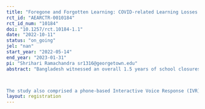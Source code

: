 ```yaml
---
title: "Foregone and Forgotten Learning: COVID-related Learning Losses from National Assessments in Bangladesh and experimental evaluation of a learning takeup program"
rct_id: "AEARCTR-0010184"
rct_id_num: "10184"
doi: "10.1257/rct.10184-1.1"
date: "2022-10-11"
status: "on_going"
jel: "nan"
start_year: "2022-05-14"
end_year: "2023-01-31"
pi: "Shrihari Ramachandra sr1316@georgetown.edu"
abstract: "Bangladesh witnessed an overall 1.5 years of school closures due to the COVID-19 pandemic. Research from several countries provides evidence that school closures have generated steep learning losses. We conducted a large-scale learning assessment in Bangladesh comprising 7,218 grade 9 students to determine the current learning levels of students after 14.5 academic months of school closures. This was based on the National Assessment of Secondary Students (NASS) 2019 framework and covered a nationally representative sample of 300 schools. This study tracks 4997 students who took NASS 2019 and administered psychometrically linked tests in Math and Language (Bangla). The study includes Grade 8 and NASS 2019 grade 6 questions to estimate forgotten and forgone learning. The initial results show that for grade 9 students, 14.5 months of COVID-related school closures led to 26 months of learning loss among secondary students. Around 69 percent of learning losses were students failing to learn new skills (learning forgone), but 31 percent of learning losses were students forgetting skills they had already acquired (learning forgotten). There was also a sharp increase in learning inequality. The poorest students lost 50% more learning than the most affluent students. 

The study also comprised a phone-based Interactive Voice Response (IVR) lesson to assess the demand for additional instruction. The students were randomly assigned to three groups (one control and two treatment arms) and provided a dedicated call number. The control group students received no message. Treatment 1 - The students were informed about the returns to education. Treatment 2 - The parents were informed about the returns to education. The lesson's content was carefully selected to be suitable for delivery over IVR."
layout: registration
---
```


